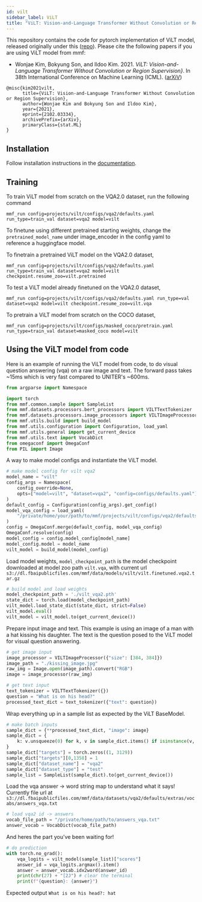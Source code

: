```yaml
---
id: vilt
sidebar_label: ViLT
title: "ViLT: Vision-and-Language Transformer Without Convolution or Region Supervision"
---
```


This repository contains the code for pytorch implementation of ViLT model, released originally under this ([repo](https://github.com/dandelin/ViLT)). Please cite the following papers if you are using ViLT model from mmf:

* Wonjae Kim, Bokyung Son, and Ildoo Kim. 2021. *ViLT: Vision-and-Language Transformer Without Convolution or Region Supervision}*. In 38th International Conference on Machine Learning (ICML). ([arXiV](https://arxiv.org/pdf/2102.03334))
```
@misc{kim2021vilt,
      title={ViLT: Vision-and-Language Transformer Without Convolution or Region Supervision},
      author={Wonjae Kim and Bokyung Son and Ildoo Kim},
      year={2021},
      eprint={2102.03334},
      archivePrefix={arXiv},
      primaryClass={stat.ML}
}
```

## Installation

Follow installation instructions in the [documentation](https://mmf.readthedocs.io/en/latest/notes/installation.html).

## Training

To train ViLT model from scratch on the VQA2.0 dataset, run the following command
```
mmf_run config=projects/vilt/configs/vqa2/defaults.yaml run_type=train_val dataset=vqa2 model=vilt
```

To finetune using different pretrained starting weights, change the `pretrained_model_name` under image_encoder in the config yaml to reference a huggingface model.

To finetrain a pretrained ViLT model on the VQA2.0 dataset,
```
mmf_run config=projects/vilt/configs/vqa2/defaults.yaml run_type=train_val dataset=vqa2 model=vilt checkpoint.resume_zoo=vilt.pretrained
```

To test a ViLT model already finetuned on the VQA2.0 dataset,
```
mmf_run config=projects/vilt/configs/vqa2/defaults.yaml run_type=val dataset=vqa2 model=vilt checkpoint.resume_zoo=vilt.vqa
```

To pretrain a ViLT model from scratch on the COCO dataset,
```
mmf_run config=projects/vilt/configs/masked_coco/pretrain.yaml run_type=train_val dataset=masked_coco model=vilt
```

## Using the ViLT model from code
Here is an example of running the ViLT model from code, to do visual question answering (vqa) on a raw image and text.
The forward pass takes ~15ms which is very fast compared to UNITER's ~600ms.

```python
from argparse import Namespace

import torch
from mmf.common.sample import SampleList
from mmf.datasets.processors.bert_processors import VILTTextTokenizer
from mmf.datasets.processors.image_processors import VILTImageProcessor
from mmf.utils.build import build_model
from mmf.utils.configuration import Configuration, load_yaml
from mmf.utils.general import get_current_device
from mmf.utils.text import VocabDict
from omegaconf import OmegaConf
from PIL import Image
```

A way to make model configs and instantiate the ViLT model.
```python
# make model config for vilt vqa2
model_name = "vilt"
config_args = Namespace(
    config_override=None,
    opts=["model=vilt", "dataset=vqa2", "config=configs/defaults.yaml"],
)
default_config = Configuration(config_args).get_config()
model_vqa_config = load_yaml(
    "/private/home/your/path/to/mmf/projects/vilt/configs/vqa2/defaults.yaml"
)
config = OmegaConf.merge(default_config, model_vqa_config)
OmegaConf.resolve(config)
model_config = config.model_config[model_name]
model_config.model = model_name
vilt_model = build_model(model_config)
```

Load model weights, `model_checkpoint_path` is the model checkpoint downloaded at model zoo path `vilt.vqa`,
with current url `s3://dl.fbaipublicfiles.com/mmf/data/models/vilt/vilt.finetuned.vqa2.tar.gz`
```python
# build model and load weights
model_checkpoint_path = './vilt_vqa2.pth'
state_dict = torch.load(model_checkpoint_path)
vilt_model.load_state_dict(state_dict, strict=False)
vilt_model.eval()
vilt_model = vilt_model.to(get_current_device())
```

Prepare input image and text.
This example is using an image of a man with a hat kissing his daughter.
The text is the question posed to the ViLT model for visual question answering.
```python
# get image input
image_processor = VILTImageProcessor({"size": [384, 384]})
image_path = "./kissing_image.jpg"
raw_img = Image.open(image_path).convert("RGB")
image = image_processor(raw_img)

# get text input
text_tokenizer = VILTTextTokenizer({})
question = "What is on his head?"
processed_text_dict = text_tokenizer({"text": question})
```

Wrap everything up in a sample list as expected by the ViLT BaseModel.
```python
# make batch inputs
sample_dict = {**processed_text_dict, "image": image}
sample_dict = {
    k: v.unsqueeze(0) for k, v in sample_dict.items() if isinstance(v, torch.Tensor)
}
sample_dict["targets"] = torch.zeros((1, 3129))
sample_dict["targets"][0,1358] = 1
sample_dict["dataset_name"] = "vqa2"
sample_dict["dataset_type"] = "test"
sample_list = SampleList(sample_dict).to(get_current_device())
```

Load the vqa answer -> word string map to understand what it says!
Currently file url at `s3://dl.fbaipublicfiles.com/mmf/data/datasets/vqa2/defaults/extras/vocabs/answers_vqa.txt`
```python
# load vqa2 id -> answers
vocab_file_path = "/private/home/path/to/answers_vqa.txt"
answer_vocab = VocabDict(vocab_file_path)
```

And heres the part you've been waiting for!
```python
# do prediction
with torch.no_grad():
    vqa_logits = vilt_model(sample_list)["scores"]
    answer_id = vqa_logits.argmax().item()
    answer = answer_vocab.idx2word(answer_id)
    print(chr(27) + "[2J") # clear the terminal
    print(f"{question}: {answer}")
```

Expected output `What is on his head?: hat`
